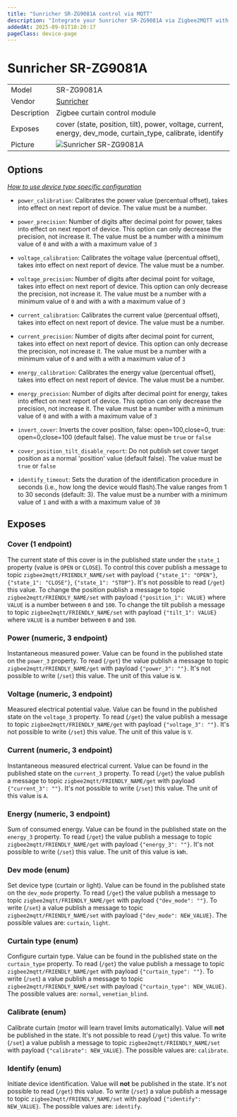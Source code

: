 ```yaml
---
title: "Sunricher SR-ZG9081A control via MQTT"
description: "Integrate your Sunricher SR-ZG9081A via Zigbee2MQTT with whatever smart home infrastructure you are using without the vendor's bridge or gateway."
addedAt: 2025-09-01T18:20:17
pageClass: device-page
---
```


<!-- !!!! -->
<!-- ATTENTION: This file is auto-generated through docgen! -->
<!-- You can only edit the "Notes"-Section between the two comment lines "Notes BEGIN" and "Notes END". -->
<!-- Do not use h1 or h2 heading within "## Notes"-Section. -->
<!-- !!!! -->

# Sunricher SR-ZG9081A

|     |     |
|-----|-----|
| Model | SR-ZG9081A  |
| Vendor  | [Sunricher](/supported-devices/#v=Sunricher)  |
| Description | Zigbee curtain control module |
| Exposes | cover (state, position, tilt), power, voltage, current, energy, dev_mode, curtain_type, calibrate, identify |
| Picture | ![Sunricher SR-ZG9081A](https://www.zigbee2mqtt.io/images/devices/SR-ZG9081A.png) |


<!-- Notes BEGIN: You can edit here. Add "## Notes" headline if not already present. -->


<!-- Notes END: Do not edit below this line -->



## Options
*[How to use device type specific configuration](../guide/configuration/devices-groups.md#specific-device-options)*

* `power_calibration`: Calibrates the power value (percentual offset), takes into effect on next report of device. The value must be a number.

* `power_precision`: Number of digits after decimal point for power, takes into effect on next report of device. This option can only decrease the precision, not increase it. The value must be a number with a minimum value of `0` and with a with a maximum value of `3`

* `voltage_calibration`: Calibrates the voltage value (percentual offset), takes into effect on next report of device. The value must be a number.

* `voltage_precision`: Number of digits after decimal point for voltage, takes into effect on next report of device. This option can only decrease the precision, not increase it. The value must be a number with a minimum value of `0` and with a with a maximum value of `3`

* `current_calibration`: Calibrates the current value (percentual offset), takes into effect on next report of device. The value must be a number.

* `current_precision`: Number of digits after decimal point for current, takes into effect on next report of device. This option can only decrease the precision, not increase it. The value must be a number with a minimum value of `0` and with a with a maximum value of `3`

* `energy_calibration`: Calibrates the energy value (percentual offset), takes into effect on next report of device. The value must be a number.

* `energy_precision`: Number of digits after decimal point for energy, takes into effect on next report of device. This option can only decrease the precision, not increase it. The value must be a number with a minimum value of `0` and with a with a maximum value of `3`

* `invert_cover`: Inverts the cover position, false: open=100,close=0, true: open=0,close=100 (default false). The value must be `true` or `false`

* `cover_position_tilt_disable_report`: Do not publish set cover target position as a normal 'position' value (default false). The value must be `true` or `false`

* `identify_timeout`: Sets the duration of the identification procedure in seconds (i.e., how long the device would flash).The value ranges from 1 to 30 seconds (default: 3). The value must be a number with a minimum value of `1` and with a with a maximum value of `30`


## Exposes

### Cover (1 endpoint)
The current state of this cover is in the published state under the `state_1` property (value is `OPEN` or `CLOSE`).
To control this cover publish a message to topic `zigbee2mqtt/FRIENDLY_NAME/set` with payload `{"state_1": "OPEN"}`, `{"state_1": "CLOSE"}`, `{"state_1": "STOP"}`.
It's not possible to read (`/get`) this value.
To change the position publish a message to topic `zigbee2mqtt/FRIENDLY_NAME/set` with payload `{"position_1": VALUE}` where `VALUE` is a number between `0` and `100`.
To change the tilt publish a message to topic `zigbee2mqtt/FRIENDLY_NAME/set` with payload `{"tilt_1": VALUE}` where `VALUE` is a number between `0` and `100`.

### Power (numeric, 3 endpoint)
Instantaneous measured power.
Value can be found in the published state on the `power_3` property.
To read (`/get`) the value publish a message to topic `zigbee2mqtt/FRIENDLY_NAME/get` with payload `{"power_3": ""}`.
It's not possible to write (`/set`) this value.
The unit of this value is `W`.

### Voltage (numeric, 3 endpoint)
Measured electrical potential value.
Value can be found in the published state on the `voltage_3` property.
To read (`/get`) the value publish a message to topic `zigbee2mqtt/FRIENDLY_NAME/get` with payload `{"voltage_3": ""}`.
It's not possible to write (`/set`) this value.
The unit of this value is `V`.

### Current (numeric, 3 endpoint)
Instantaneous measured electrical current.
Value can be found in the published state on the `current_3` property.
To read (`/get`) the value publish a message to topic `zigbee2mqtt/FRIENDLY_NAME/get` with payload `{"current_3": ""}`.
It's not possible to write (`/set`) this value.
The unit of this value is `A`.

### Energy (numeric, 3 endpoint)
Sum of consumed energy.
Value can be found in the published state on the `energy_3` property.
To read (`/get`) the value publish a message to topic `zigbee2mqtt/FRIENDLY_NAME/get` with payload `{"energy_3": ""}`.
It's not possible to write (`/set`) this value.
The unit of this value is `kWh`.

### Dev mode (enum)
Set device type (curtain or light).
Value can be found in the published state on the `dev_mode` property.
To read (`/get`) the value publish a message to topic `zigbee2mqtt/FRIENDLY_NAME/get` with payload `{"dev_mode": ""}`.
To write (`/set`) a value publish a message to topic `zigbee2mqtt/FRIENDLY_NAME/set` with payload `{"dev_mode": NEW_VALUE}`.
The possible values are: `curtain`, `light`.

### Curtain type (enum)
Configure curtain type.
Value can be found in the published state on the `curtain_type` property.
To read (`/get`) the value publish a message to topic `zigbee2mqtt/FRIENDLY_NAME/get` with payload `{"curtain_type": ""}`.
To write (`/set`) a value publish a message to topic `zigbee2mqtt/FRIENDLY_NAME/set` with payload `{"curtain_type": NEW_VALUE}`.
The possible values are: `normal`, `venetian_blind`.

### Calibrate (enum)
Calibrate curtain (motor will learn travel limits automatically).
Value will **not** be published in the state.
It's not possible to read (`/get`) this value.
To write (`/set`) a value publish a message to topic `zigbee2mqtt/FRIENDLY_NAME/set` with payload `{"calibrate": NEW_VALUE}`.
The possible values are: `calibrate`.

### Identify (enum)
Initiate device identification.
Value will **not** be published in the state.
It's not possible to read (`/get`) this value.
To write (`/set`) a value publish a message to topic `zigbee2mqtt/FRIENDLY_NAME/set` with payload `{"identify": NEW_VALUE}`.
The possible values are: `identify`.


